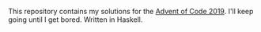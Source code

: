 This repository contains my solutions for the [Advent of Code 2019]. I'll keep
going until I get bored. Written in Haskell.

[Advent of Code 2019]: https://adventofcode.com/2019/
